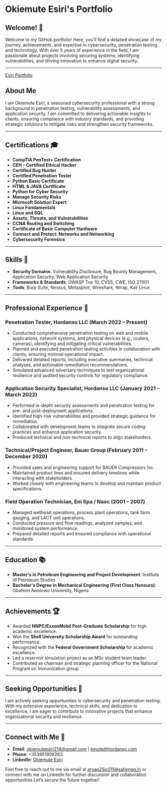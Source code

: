 # Okiemute Esiri's Portfolio

## Welcome! 👋

Welcome to my GitHub portfolio! Here, you'll find a detailed showcase of my journey, achievements, and expertise in cybersecurity, penetration testing, and technology. With over 5 years of experience in the field, I am passionate about projects involving securing systems, identifying vulnerabilities, and driving innovation to enhance digital security.

---

[Esiri Portfolio](Images/freyt.webp)

## About Me

I am Okiemute Esiri, a seasoned cybersecurity professional with a strong background in penetration testing, vulnerability assessments, and application security. I am committed to delivering actionable insights to clients, ensuring compliance with industry standards, and providing strategic solutions to mitigate risks and strengthen security frameworks.

---

## Certifications 🎓

- **CompTIA PenTest+ Certification**
- **CEH – Certified Ethical Hacker**
- **Certified Bug Hunter**
- **Certified Penetration Tester**
- **Python Basic Certificate**
- **HTML & JAVA Certificate**
- **Python for Cyber Security**
- **Manage Security Risks**
- **Microsoft Solution Expert**
- **Linux Fundamentals**
- **Linux and SQL**
- **Assets, Threats, and Vulnerabilities**
- **CCNA Routing and Switching**
- **Certificate of Basic Computer Hardware**
- **Connect and Protect: Networks and Networking**
- **Cybersecurity Forensics**

---

## Skills 🔧

- **Security Domains**: Vulnerability Disclosure, Bug Bounty Management, Application Security, Web Application Security
- **Frameworks & Standards**: OWASP Top 10, CVSS, CWE, ISO 27001
- **Tools**: Burp Suite, Nessus, Metasploit, Wireshark, Nmap, Kali Linux

---

## Professional Experience 💼

### Penetration Tester, Hordanso LLC (March 2022 – Present)

- Conducted comprehensive penetration testing on web and mobile applications, network systems, and physical devices (e.g., routers, cameras), identifying and mitigating critical vulnerabilities.
- Planned and executed penetration testing activities in collaboration with clients, ensuring minimal operational impact.
- Delivered detailed reports, including executive summaries, technical analyses, and actionable remediation recommendations.
- Simulated advanced adversary techniques to test organizational resilience and audited security controls for regulatory compliance.

### Application Security Specialist, Hordanso LLC (January 2021 – March 2022)

- Performed in-depth security assessments and penetration testing for pre- and post-deployment applications.
- Identified high-risk vulnerabilities and provided strategic guidance for remediation.
- Collaborated with development teams to integrate secure coding practices and enhance application security.
- Produced technical and non-technical reports to align stakeholders.

### Technical/Project Engineer, Bauer Group (February 2011 – December 2020)

- Provided sales and engineering support for BAUER Compressors Inc.
- Maintained product lines and ensured delivery timelines while interacting with stakeholders.
- Worked closely with engineering teams to develop and maintain product specifications.

### Field Operation Technician, Eni Spa / Naoc (2001 – 2007)

- Managed wellhead operations, process plant operations, tank farm gauging, and LACT unit operations.
- Conducted pressure and flow readings, analyzed samples, and monitored system performance.
- Prepared detailed reports and ensured compliance with operational standards.

---

## Education 📚

- **Master's in Petroleum Engineering and Project Development**: Institute of Petroleum Studies
- **Bachelor's Degree in Mechanical Engineering (First Class Honours)**: Obafemi Awolowo University, Nigeria

---

## Achievements 🏆

- Awarded **NNPC/ExxonMobil Post-Graduate Scholarship** for high academic excellence.
- Won the **Shell University Scholarship Award** for outstanding performance.
- Recognized with the **Federal Government Scholarship** for academic excellence.
- Led a reservoir simulation project as an MSc student team leader.
- Contributed as chairman and strategic planning officer for the National Program on Immunization group.

---

## Seeking Opportunities 🌟

I am actively seeking opportunities in cybersecurity and penetration testing. With my extensive experience, technical skills, and dedication to excellence, I am eager to contribute to innovative projects that enhance organizational security and resilience.

---

## Connect with Me 📧

- **Email**: [okiemuteesiri214@gmail.com](mailto:okiemuteesiri214@gmail.com) | [kmute@hordanso.com](mailto:kmute@hordanso.com)
- **Phone**: +353851908263
- **LinkedIn**: [Okiemute Esiri](https://www.linkedin.com/in/okiemute-esiri-78b857249?lipi=urn%3Ali%3Apage%3Ad_flagship3_profile_view_base_contact_details%3BusGd4uiOSNOHZweDN9w0cw%3D%3D)

Feel free to reach out to me via email at aryan25ic011@satiengg.in or connect with me on LinkedIn for further discussion and collaboration opportunities
Let’s secure the future together!



